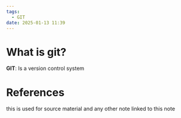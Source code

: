```yaml
---
tags:
  - GIT
date: 2025-01-13 11:39
---
```

# What is git?
**GIT**: Is a version control system


# References
this is used for source material and any other note linked to this note
